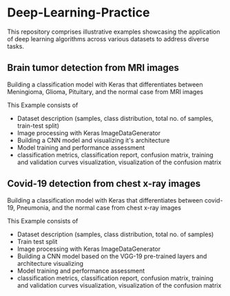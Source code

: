 # Deep-Learning-Practice
This repository comprises illustrative examples showcasing the application of deep learning algorithms across various datasets to address diverse tasks.

## Brain tumor detection from MRI images 

Building a classification model with Keras that differentiates between Meningioma, Glioma, Pituitary, and the normal case from MRI images

This Example consists of 

- Dataset description (samples, class distribution, total no. of samples, train-test split)
- Image processing with Keras ImageDataGenerator
- Building a CNN model and visualizing it's architecture
- Model training and performance assessment
- classification metrics, classification report, confusion matrix, training and validation curves visualization, visualization of the confusion matrix

## Covid-19 detection from chest x-ray images

Building a classification model with Keras that differentiates between covid-19, Pneumonia, and the normal case from chest x-ray images

This Example consists of 

- Dataset description (samples, class distribution, total no. of samples)
- Train test split
- Image processing with Keras ImageDataGenerator
- Building a CNN model based on the VGG-19 pre-trained layers and architecture visualizing 
- Model training and performance assessment
- classification metrics, classification report, confusion matrix, training and validation curves visualization, visualization of the confusion matrix
